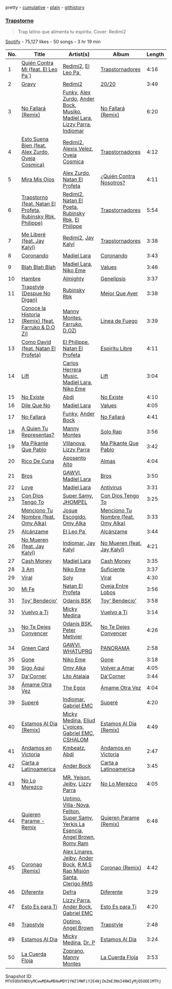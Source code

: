pretty - [cumulative](/playlists/cumulative/37i9dQZF1DX4nGm7tTyA78.md) - [plain](/playlists/plain/37i9dQZF1DX4nGm7tTyA78) - [githistory](https://github.githistory.xyz/mackorone/spotify-playlist-archive/blob/main/playlists/plain/37i9dQZF1DX4nGm7tTyA78)

### [Trapstorno](https://open.spotify.com/playlist/37i9dQZF1DX4nGm7tTyA78)

> Trap latino que alimenta tu espíritu\. Cover: Redimi2

[Spotify](https://open.spotify.com/user/spotify) - 75,127 likes - 50 songs - 3 hr 19 min

| No. | Title | Artist(s) | Album | Length |
|---|---|---|---|---|
| 1 | [Quién Contra Mí \(feat\. El Leo Pa´\)](https://open.spotify.com/track/2hfPsOrzBF5bPFsRNYC3ZK) | [Redimi2](https://open.spotify.com/artist/0WZOmdnCln6FK6GM9e2tGm), [El Leo Pa´](https://open.spotify.com/artist/67SzMFfffYwYnlQhxPGsOt) | [Trapstornadores](https://open.spotify.com/album/6USTDDk6DVZ8DYtyGnl6iG) | 4:16 |
| 2 | [Gravy](https://open.spotify.com/track/4iUDeFnfywaSOPG5fPaIb1) | [Redimi2](https://open.spotify.com/artist/0WZOmdnCln6FK6GM9e2tGm) | [20/20](https://open.spotify.com/album/0LJ2GhneIQZdDuXZtVLAjN) | 3:49 |
| 3 | [No Fallará \(Remix\)](https://open.spotify.com/track/72XN9Vvud8SKkbWMsIvE15) | [Funky](https://open.spotify.com/artist/4B4YYJ0BAYBK86yxqQV7mu), [Alex Zurdo](https://open.spotify.com/artist/0WI8OfWCRvK4nGHmKfFQmd), [Ander Bock](https://open.spotify.com/artist/3ARwD7QJqYlDmcFeB6oPQM), [Musiko](https://open.spotify.com/artist/4A03xFVufDpEqOY9fQlFue), [Madiel Lara](https://open.spotify.com/artist/6n6D2g1FuTmnFiMDD4RT42), [Lizzy Parra](https://open.spotify.com/artist/1Cm5r6LqrFQDuA0F4KUIQz), [Indiomar](https://open.spotify.com/artist/4fdudhIT1GNNvtvM309dyM) | [No Fallará \(Remix\)](https://open.spotify.com/album/3b9P46dufcEVUm4TwrrTCf) | 6:20 |
| 4 | [Esto Suena Bien \(feat\. Alex Zurdo, Oveja Cosmica\)](https://open.spotify.com/track/2J1FiT6W3vfZLOEsqUKGUz) | [Redimi2](https://open.spotify.com/artist/0WZOmdnCln6FK6GM9e2tGm), [Alexis Velez](https://open.spotify.com/artist/6iZHTJnQ3Q9ldHwt8wg91Z), [Oveja Cosmica](https://open.spotify.com/artist/753kMQPUSpCNEXk4YcEUy6) | [Trapstornadores](https://open.spotify.com/album/6USTDDk6DVZ8DYtyGnl6iG) | 4:12 |
| 5 | [Mira Mis Ojos](https://open.spotify.com/track/2irxXUAsqfg7atkXFnnBQu) | [Alex Zurdo](https://open.spotify.com/artist/0WI8OfWCRvK4nGHmKfFQmd), [Natan El Profeta](https://open.spotify.com/artist/5UGUivMfBVd8JcBfjnniBf) | [¿Quién Contra Nosotros?](https://open.spotify.com/album/5cuqDgBJPMEWLjfbxnexp4) | 4:11 |
| 6 | [Trapstorno \(feat\. Natan El Profeta, Rubinsky Rbk, Philippe\)](https://open.spotify.com/track/3PiHOIim8vrQW7TUa7BOou) | [Redimi2](https://open.spotify.com/artist/0WZOmdnCln6FK6GM9e2tGm), [Natan El Poeta](https://open.spotify.com/artist/6tnpK9uORW1d2bavlxO7w1), [Rubinsky Rbk](https://open.spotify.com/artist/5K6MRaKDEJ1bLuHQQFaUFH), [El Philippe](https://open.spotify.com/artist/3COYG9FFfTZQEB5B58Ufi1) | [Trapstornadores](https://open.spotify.com/album/6USTDDk6DVZ8DYtyGnl6iG) | 5:54 |
| 7 | [Me Liberé \(feat\. Jay Kalyl\)](https://open.spotify.com/track/6oy9obwuFxcCFlbDF4lQ0A) | [Redimi2](https://open.spotify.com/artist/0WZOmdnCln6FK6GM9e2tGm), [Jay Kalyl](https://open.spotify.com/artist/0sHeKC0Zcxpz4wOHHE5oJ7) | [Trapstornadores](https://open.spotify.com/album/6USTDDk6DVZ8DYtyGnl6iG) | 3:38 |
| 8 | [Coronando](https://open.spotify.com/track/2ZOo4S1nhgSzmmKqJFkbAu) | [Madiel Lara](https://open.spotify.com/artist/6n6D2g1FuTmnFiMDD4RT42) | [Coronando](https://open.spotify.com/album/0AMXPaVIqLuWmDTmAyXkfv) | 3:43 |
| 9 | [Blah Blah Blah](https://open.spotify.com/track/6oXrwjNtNI8wxy8CfXkvak) | [Madiel Lara](https://open.spotify.com/artist/6n6D2g1FuTmnFiMDD4RT42), [Niko Eme](https://open.spotify.com/artist/4jLWtcGrESS5YvRip2ATmL) | [Values](https://open.spotify.com/album/6IXTSDUaSGqqqA8eCzaQ4H) | 3:46 |
| 10 | [Hambre](https://open.spotify.com/track/09WDhsDxupGve070aX96bf) | [Almighty](https://open.spotify.com/artist/6P6GTRTigHBp8ZesNtpCKH) | [Genelipsis](https://open.spotify.com/album/2cyhThTMj81byVvOOPkA8z) | 3:37 |
| 11 | [Trapstyle \(Despue No Digan\)](https://open.spotify.com/track/5j93ejkWtwfjTtpkOekDMK) | [Rubinsky Rbk](https://open.spotify.com/artist/5K6MRaKDEJ1bLuHQQFaUFH) | [Mejor Que Ayer](https://open.spotify.com/album/3EIOelbFnzyfqeaAZO9YKr) | 3:38 |
| 12 | [Conoce la Historia \(Remix\) \[feat\. Farruko & D.O Zi\]](https://open.spotify.com/track/1RI4W1lTecxsEvjlTss5z0) | [Manny Montes](https://open.spotify.com/artist/41A1tLHviwiCao1vXl1cgd), [Farruko](https://open.spotify.com/artist/329e4yvIujISKGKz1BZZbO), [D.OZi](https://open.spotify.com/artist/7a9gFzWS5uEHtbNNgA6xyM) | [Linea de Fuego](https://open.spotify.com/album/6taVNEBUo86nbycmzQc20G) | 3:39 |
| 13 | [Como David \(feat\. Natan El Profeta\)](https://open.spotify.com/track/3JBCTm1dV5e9sNIGSSKp4S) | [El Philippe](https://open.spotify.com/artist/3COYG9FFfTZQEB5B58Ufi1), [Natan El Profeta](https://open.spotify.com/artist/5UGUivMfBVd8JcBfjnniBf) | [Espiritu Libre](https://open.spotify.com/album/7CxwXgHtZJfbslvTh938cb) | 4:11 |
| 14 | [Lift](https://open.spotify.com/track/3zTlidxfvKnuLay7tmxTfI) | [Carlos Herrera Music](https://open.spotify.com/artist/6XyhP9ocGrfEqrIm6vHDYG), [Madiel Lara](https://open.spotify.com/artist/6n6D2g1FuTmnFiMDD4RT42), [Niko Eme](https://open.spotify.com/artist/4jLWtcGrESS5YvRip2ATmL) | [Lift](https://open.spotify.com/album/5t62fhTVsy040NJgla87v2) | 3:04 |
| 15 | [No Existe](https://open.spotify.com/track/5ohKZEW3iWauevBwCBLq4R) | [Abdi](https://open.spotify.com/artist/1NFEqe4FKmf4nRScXBKfk6) | [No Existe](https://open.spotify.com/album/7sEzZRAMzM53HiEfsqtG4J) | 4:10 |
| 16 | [Dile Que No](https://open.spotify.com/track/6AGh6iGWH5fsDKkVlE59Uh) | [Madiel Lara](https://open.spotify.com/artist/6n6D2g1FuTmnFiMDD4RT42) | [Values](https://open.spotify.com/album/6IXTSDUaSGqqqA8eCzaQ4H) | 4:05 |
| 17 | [No Fallará](https://open.spotify.com/track/2eX4TGFna9BzppcUxnPCww) | [Funky](https://open.spotify.com/artist/4B4YYJ0BAYBK86yxqQV7mu), [Ander Bock](https://open.spotify.com/artist/3ARwD7QJqYlDmcFeB6oPQM) | [No Fallará](https://open.spotify.com/album/57gGB5imNcp3Z8YZF2cm7S) | 4:41 |
| 18 | [A Quien Tu Representas?](https://open.spotify.com/track/5FjVDUvJtqwIRWabbgpUBA) | [Manny Montes](https://open.spotify.com/artist/41A1tLHviwiCao1vXl1cgd) | [Solo Rap](https://open.spotify.com/album/7Ll0LVmG75Z8N8QJbCOf9N) | 3:56 |
| 19 | [Ma Pikante Que Pablo](https://open.spotify.com/track/5YZL3XtA44dxe81a2uMqNV) | [Villanova](https://open.spotify.com/artist/4PwWDuBaJEmRwCBiMeXUsu), [Lizzy Parra](https://open.spotify.com/artist/1Cm5r6LqrFQDuA0F4KUIQz) | [Ma Pikante Que Pablo](https://open.spotify.com/album/7zkjj8uSZvN4p4FWOs4IPK) | 3:42 |
| 20 | [Rico De Cuna](https://open.spotify.com/track/6Z7JjhxyAoREUDcIssHTQw) | [Aposento Alto](https://open.spotify.com/artist/3K8yCJYKujMaVR2e15ozVU) | [Almas](https://open.spotify.com/album/25jmngIndRphyAJg6tjbUm) | 4:04 |
| 21 | [Bros](https://open.spotify.com/track/2hycOlQpCV2B2jUKoLU0YS) | [GAWVI](https://open.spotify.com/artist/0oPd8f0W82Tgrazx2PYNab), [Madiel Lara](https://open.spotify.com/artist/6n6D2g1FuTmnFiMDD4RT42) | [Bros](https://open.spotify.com/album/3hYfVSNqc1tCVEZna5bBPN) | 3:50 |
| 22 | [Love](https://open.spotify.com/track/7A8j7qaoYsKa38Cvg64AZz) | [Madiel Lara](https://open.spotify.com/artist/6n6D2g1FuTmnFiMDD4RT42) | [Antivirus](https://open.spotify.com/album/4w7Slsv9LjzUCJRafERJx7) | 3:31 |
| 23 | [Con Dios Tengo To](https://open.spotify.com/track/6KqQTmbjlDx5AFOFdMxhwk) | [Super Samy](https://open.spotify.com/artist/5q4cA2u5bqGanXcqIINJZM), [JHOMPEL](https://open.spotify.com/artist/5NaqpO60xvV2mAZh0o2db2) | [Con Dios Tengo To](https://open.spotify.com/album/7sjj7HcpEHk4kiP7I8SVny) | 3:25 |
| 24 | [Menciono Tu Nombre \(feat\. Omy Alka\)](https://open.spotify.com/track/4kfUztREwDlVaHLR2m7j9y) | [Josue Escogido](https://open.spotify.com/artist/75Gl0anAafMmfj2gSUP2VK), [Omy Alka](https://open.spotify.com/artist/6dBxV47XdYFxRPmDGSyhgh) | [Menciono Tu Nombre \(feat\. Omy Alka\)](https://open.spotify.com/album/4Dn3ieVfG6lj8TQuZsYaF1) | 3:33 |
| 25 | [Alcánzame](https://open.spotify.com/track/45PhlLYf5jLLLRRomxMiUq) | [El Leo Pa´](https://open.spotify.com/artist/67SzMFfffYwYnlQhxPGsOt) | [Alcánzame](https://open.spotify.com/album/2I3BMdwZN28aq7cXejhgwB) | 3:44 |
| 26 | [No Mueren \(feat\. Jay Kalyl\)](https://open.spotify.com/track/5xirPRygYXA2AZX8p73lcG) | [Indiomar](https://open.spotify.com/artist/4fdudhIT1GNNvtvM309dyM), [Jay Kalyl](https://open.spotify.com/artist/0sHeKC0Zcxpz4wOHHE5oJ7) | [No Mueren \(feat\. Jay Kalyl\)](https://open.spotify.com/album/4t9FYb6JrOvI85bX94SW2C) | 4:21 |
| 27 | [Cash Money](https://open.spotify.com/track/265h7KFkm9T2Z95dxhOer6) | [Madiel Lara](https://open.spotify.com/artist/6n6D2g1FuTmnFiMDD4RT42) | [Cash Money](https://open.spotify.com/album/1KyczZrliOr8GcoUvZncM7) | 3:35 |
| 28 | [3 Am](https://open.spotify.com/track/361ZoGSXO7TviFK41D8eEz) | [Niko Eme](https://open.spotify.com/artist/4jLWtcGrESS5YvRip2ATmL) | [Suficiente](https://open.spotify.com/album/6xuPzzkawDA8P9vnRxWNSN) | 3:37 |
| 29 | [Viral](https://open.spotify.com/track/6EfPYZWmBWO2KSR5AAPeid) | [Soly](https://open.spotify.com/artist/2HfhjHrQurBYcK7EEXH3kQ) | [Viral](https://open.spotify.com/album/76Cr22XQMAd46fiWeoZqfQ) | 4:30 |
| 30 | [Mi Fe](https://open.spotify.com/track/6MgUmPLVK2yvNDSAcL0D1d) | [Natan El Profeta](https://open.spotify.com/artist/5UGUivMfBVd8JcBfjnniBf) | [Oveja Entre Lobos](https://open.spotify.com/album/1jyexk1kGftS90IlYCTmat) | 3:56 |
| 31 | [Toy' Bendecio'](https://open.spotify.com/track/5YCZC0RXyiQEDntvVwPteD) | [Odanis BSK](https://open.spotify.com/artist/2equ79Fk9Rj9vmQsuJpIJ9) | [Toy' Bendecio'](https://open.spotify.com/album/4diNrmRmByPfYjfKL0MLVA) | 3:58 |
| 32 | [Vuelvo a Ti](https://open.spotify.com/track/1urXHaIr14OJM47mFlMCNp) | [Micky Medina](https://open.spotify.com/artist/7os2zbfBHSRid4kmvX3h78) | [Vuelvo a Ti](https://open.spotify.com/album/4DHPl72VJudkqwJqIZfZm3) | 3:14 |
| 33 | [No Te Dejes Convencer](https://open.spotify.com/track/3fHX7cUudHwIv7o0KBOaDc) | [Odanis BSK](https://open.spotify.com/artist/2equ79Fk9Rj9vmQsuJpIJ9), [Peter Metivier](https://open.spotify.com/artist/0PVMJ9itFAp0TxBw41cn7e) | [No Te Dejes Convencer](https://open.spotify.com/album/4sdefV8cdP6U5tIM1J9x4u) | 4:26 |
| 34 | [Green Card](https://open.spotify.com/track/7GP9H9G4JTqtyuYeaZLKeo) | [GAWVI](https://open.spotify.com/artist/0oPd8f0W82Tgrazx2PYNab), [WHATUPRG](https://open.spotify.com/artist/6YgYm3f9ifsz4OwQt8jql7) | [PANORAMA](https://open.spotify.com/album/7wD8rF1uNrehwaVoPgQn33) | 2:58 |
| 35 | [Gone](https://open.spotify.com/track/3f2bvBnCadayg3R9nUNBKM) | [Niko Eme](https://open.spotify.com/artist/4jLWtcGrESS5YvRip2ATmL) | [Gone](https://open.spotify.com/album/19PiflxDqPzbUtWq9RSXbo) | 3:18 |
| 36 | [Sigo Aqui](https://open.spotify.com/track/7w7eGYjrkCY6VBihvYux8S) | [Omy Alka](https://open.spotify.com/artist/6dBxV47XdYFxRPmDGSyhgh) | [Volver a Amar](https://open.spotify.com/album/25Q7oWUhX2dZXcrUWaurM9) | 4:05 |
| 37 | [Da'Corner](https://open.spotify.com/track/5LwNC2DrJ0UjdD13Ub8Mad) | [Lito Atalaia](https://open.spotify.com/artist/40VTmb5TDKq5wom2CAnvU3) | [Da'Corner](https://open.spotify.com/album/3CneL0S5CG89mc2ZC0aUEA) | 3:44 |
| 38 | [Ámame Otra Vez](https://open.spotify.com/track/0V0OADSpl58MZKEOyFbukW) | [The Egox](https://open.spotify.com/artist/5khUngyY8XSnufvOCd4VSL) | [Ámame Otra Vez](https://open.spotify.com/album/05gJXYUR2f3E2XH67AylH3) | 4:04 |
| 39 | [Superé](https://open.spotify.com/track/08qcoqqMipWulibdQqCeAo) | [Indiomar](https://open.spotify.com/artist/4fdudhIT1GNNvtvM309dyM), [Gabriel EMC](https://open.spotify.com/artist/0rOLLmeuTbBAx7YKcVEECH) | [Superé](https://open.spotify.com/album/79OTAEbSUBtSrNpo27hT8q) | 4:20 |
| 40 | [Estamos Al Dia \(Remix\)](https://open.spotify.com/track/6pQlS7sD1ImR1SPh2KwGho) | [Micky Medina](https://open.spotify.com/artist/7os2zbfBHSRid4kmvX3h78), [Eliud L'voices](https://open.spotify.com/artist/3DdifZ1wsTopflKfF6WFYj), [Gabriel EMC](https://open.spotify.com/artist/0rOLLmeuTbBAx7YKcVEECH), [CSHALOM](https://open.spotify.com/artist/5SnxvQmYVN1duOHPQpequL) | [Estamos Al Dia \(Remix\)](https://open.spotify.com/album/1eKDgyIpeTFEyYtRzxoxi3) | 4:49 |
| 41 | [Andamos en Victoria](https://open.spotify.com/track/6XuIsVKCQNiaSrEVhVNanb) | [Kmbeatz](https://open.spotify.com/artist/2U6WRYqdvYcyOsFsV9TuiU), [Abdi](https://open.spotify.com/artist/1NFEqe4FKmf4nRScXBKfk6) | [Andamos en Victoria](https://open.spotify.com/album/2Uvj2fq7fqUCv8MvAclTz4) | 2:47 |
| 42 | [Carta a Latinoamerica](https://open.spotify.com/track/1WylcqIzWqvZdQukEYkTOA) | [Ander Bock](https://open.spotify.com/artist/3ARwD7QJqYlDmcFeB6oPQM) | [Carta a Latinoamerica](https://open.spotify.com/album/0qAEA2R7gGtVGXlrez1VmQ) | 3:45 |
| 43 | [No Lo Merezco](https://open.spotify.com/track/3DJddrqSt1EQQjtczYYypv) | [MR\. Yeison](https://open.spotify.com/artist/4ieXJFMJnmtKA88Mu4wuy6), [Jeiby](https://open.spotify.com/artist/4CdUTFLGuzjwMGFHpziPBj), [Lizzy Parra](https://open.spotify.com/artist/1Cm5r6LqrFQDuA0F4KUIQz) | [No Lo Merezco](https://open.spotify.com/album/15txV8kXDdNfE9yuE6CEb6) | 4:05 |
| 44 | [Quieren Parame \- Remix](https://open.spotify.com/track/3f105nHZdOZQEqSCasqM9v) | [Uptimo](https://open.spotify.com/artist/6RvRrpIIvNlUNTpH5M6KmI), [Villa\-Nova](https://open.spotify.com/artist/3xpLm61g4deDK3mXSyr6AM), [Feliton](https://open.spotify.com/artist/2viSfGPo6a6fwfV4PuzPPY), [Super Samy](https://open.spotify.com/artist/5q4cA2u5bqGanXcqIINJZM), [Yerkis La Esencia](https://open.spotify.com/artist/6jVEPqB0kcWTh1mu81CYDz), [Angel Brown](https://open.spotify.com/artist/4Hpy6w9oVzugC0RBvEO1D0), [Romy Ram](https://open.spotify.com/artist/5LWrWUgBewPv4FbDmy1svs) | [Quieren Parame \(Remix\)](https://open.spotify.com/album/0X7SB89lgl6ubjeWGGshui) | 6:48 |
| 45 | [Coronao \(Remix\)](https://open.spotify.com/track/1jb58dibwlo7eOjZGrgiNP) | [Alex Linares](https://open.spotify.com/artist/35DcV9GrbHnpHMpTxqO7aT), [Jeiby](https://open.spotify.com/artist/4CdUTFLGuzjwMGFHpziPBj), [Ander Bock](https://open.spotify.com/artist/3ARwD7QJqYlDmcFeB6oPQM), [R.M.S Rap Misión Santa](https://open.spotify.com/artist/2eIhYvGR0I7QPqFsfE5U1r), [Clerigo RMS](https://open.spotify.com/artist/7GKxQpXcJdUmybVwEuSMub) | [Coronao \(Remix\)](https://open.spotify.com/album/6jycVRgtJn36bLrbDaigrs) | 4:42 |
| 46 | [Diferente](https://open.spotify.com/track/4tPuJhmpqqP3RWs0EvFGIn) | [Defra](https://open.spotify.com/artist/5BCCPy699VbWCRgI3Zr0xq) | [Diferente](https://open.spotify.com/album/3zYPSMQ6gQ0ASbakZmvZBR) | 3:29 |
| 47 | [Esto Es para Ti](https://open.spotify.com/track/6gcgEWSCE4h3LP4IUP4Yid) | [Lizzy Parra](https://open.spotify.com/artist/1Cm5r6LqrFQDuA0F4KUIQz), [Ander Bock](https://open.spotify.com/artist/3ARwD7QJqYlDmcFeB6oPQM), [Gabriel EMC](https://open.spotify.com/artist/0rOLLmeuTbBAx7YKcVEECH) | [Esto Es para Ti](https://open.spotify.com/album/0iyJE8lY5dfEwArWxiYSGF) | 4:20 |
| 48 | [Trapstyle](https://open.spotify.com/track/0ODdK4tZVF15KpFJCUeuKq) | [Optimo](https://open.spotify.com/artist/0GlNefxv0mkMduqWE2hrOj), [Angel Brown](https://open.spotify.com/artist/4Hpy6w9oVzugC0RBvEO1D0) | [Trapstyle](https://open.spotify.com/album/221JqG9ztiYR6X2OWduUU1) | 2:48 |
| 49 | [Estamos Al Dia](https://open.spotify.com/track/6HqjlnJHt5S7DHA1SPNVAq) | [Micky Medina](https://open.spotify.com/artist/7os2zbfBHSRid4kmvX3h78), [Dr\. P](https://open.spotify.com/artist/265ocUsmLZ1lY7CHNwVgCp) | [Estamos Al Dia](https://open.spotify.com/album/7dRrykg8AGKvveG2ikLoRw) | 3:24 |
| 50 | [La Cuerda Floja](https://open.spotify.com/track/4RrEOgcIjTrcOeLzdHdMOn) | [Zoprano](https://open.spotify.com/artist/2mdcXhVmknCqnJU4M5ofyl), [Manny Montes](https://open.spotify.com/artist/41A1tLHviwiCao1vXl1cgd) | [La Cuerda Floja](https://open.spotify.com/album/7ztgUSvjFg8vQB9YGXoqWk) | 3:53 |

Snapshot ID: `MTU5ODU5NDUyMCwwMDAwMDAwMDY1YWZlMWFiY2E4NjZmZmE3NmI4NWIyMjQ5ODE1MThj`
